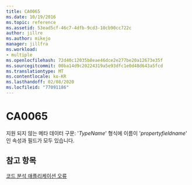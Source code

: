 ```yaml
---
title: CA0065
ms.date: 10/19/2016
ms.topic: reference
ms.assetid: 53ead5cf-46c7-4dfb-9cd3-10cb90cc722c
author: jillre
ms.author: mikejo
manager: jillfra
ms.workload:
- multiple
ms.openlocfilehash: 72d40c12035b8eae46dce2e277be20a12673e35f
ms.sourcegitcommit: 00ba14d9c20224319a5e93dfc1e0d48d643a5fcd
ms.translationtype: MT
ms.contentlocale: ko-KR
ms.lasthandoff: 02/08/2020
ms.locfileid: "77091186"
---
```

# <a name="ca0065"></a>CA0065
지원 되지 않는 메타 데이터 구문: '*TypeName*' 형식에 이름이 '*propertyfieldname*' 인 속성과 필드가 모두 있습니다.

## <a name="see-also"></a>참고 항목
[코드 분석 애플리케이션 오류](../code-quality/code-analysis-application-errors.md)
